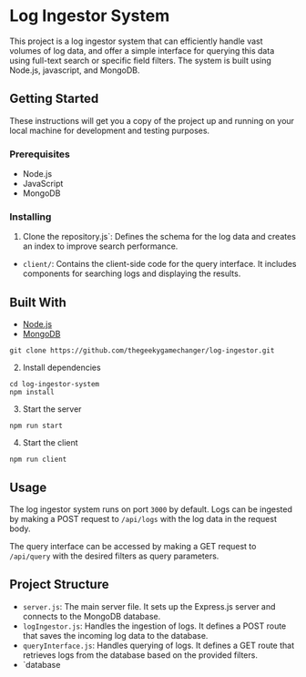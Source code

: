 # Log Ingestor System

This project is a log ingestor system that can efficiently handle vast volumes of log data, and offer a simple interface for querying this data using full-text search or specific field filters. The system is built using Node.js, javascript, and MongoDB.

## Getting Started

These instructions will get you a copy of the project up and running on your local machine for development and testing purposes.

### Prerequisites

- Node.js
- JavaScript
- MongoDB

### Installing

1. Clone the repository.js`: Defines the schema for the log data and creates an index to improve search performance.
- `client/`: Contains the client-side code for the query interface. It includes components for searching logs and displaying the results.

## Built With

- [Node.js](https://nodejs.org/)
- [MongoDB](https://www.mongodb.com/)

```
git clone https://github.com/thegeekygamechanger/log-ingestor.git
```

2. Install dependencies
```
cd log-ingestor-system
npm install
```

3. Start the server
```
npm run start
```

4. Start the client
```
npm run client
```

## Usage

The log ingestor system runs on port `3000` by default. Logs can be ingested by making a POST request to `/api/logs` with the log data in the request body.

The query interface can be accessed by making a GET request to `/api/query` with the desired filters as query parameters.

## Project Structure

- `server.js`: The main server file. It sets up the Express.js server and connects to the MongoDB database.
- `logIngestor.js`: Handles the ingestion of logs. It defines a POST route that saves the incoming log data to the database.
- `queryInterface.js`: Handles querying of logs. It defines a GET route that retrieves logs from the database based on the provided filters.
- `database